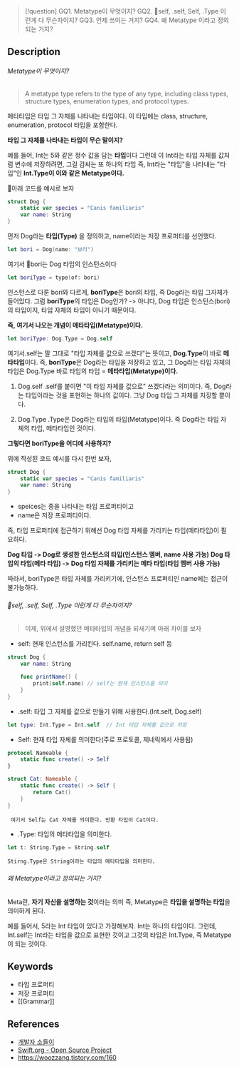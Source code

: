 >[!question]
>GQ1. Metatype이 무엇이지?
>GQ2. self, .self, Self, .Type 이런게 다 무슨차이지?
>GQ3. 언제 쓰이는 거지?
>GQ4. 왜 Metatype 이라고 정의되는 거지?

## Description

###### Metatype이 무엇이지?

> A metatype type refers to the type of any type, including class types, structure types, enumeration types, and protocol types.

메타타입은 타입 그 자체를 나타내는 타입이다. 
이 타입에는 class, structure, enumeration, protocol 타입을 포함한다.

**타입 그 자체를 나타내는 타입이 무슨 말이지?**

예를 들어, Int는 5와 같은 정수 값을 담는 **타입**이다
그런데 이 Int라는 타입 자체를 값처럼 변수에 저장하려면, 그걸 감싸는 또 하나의 타입
즉, Int라는 "타입"을 나타내는 "타입"인 **Int.Type이 이와 같은 Metatype이다.**

아래 코드를 예시로 보자

```swift
struct Dog {
    static var species = "Canis familiaris"
    var name: String
}

```

먼저 Dog라는 **타입(Type)** 을 정의하고, name이라는 저장 프로퍼티를 선언했다.

```swift
let bori = Dog(name: "보리")
```

여기서 bori는 Dog 타입의 인스턴스이다

```swift
let boriType = type(of: bori)
```

인스턴스로 다룬 bori와 다르게, **boriType**은 bori의 타입, 즉 Dog라는 타입 그자체가 들어있다.
그럼 **boriType**의 타입은 Dog인가?
-> 아니다, Dog 타입은 인스턴스(bori)의 타입이지, 타입 자체의 타입이 아니기 때문이다.

**즉, 여기서 나오는 개념이 메타타입(Metatype)이다.**

```swift
let boriType: Dog.Type = Dog.self
```

여기서.self는 말 그대로 "타입 자체를 값으로 쓰겠다"는 뜻이고,
**Dog.Type**이 바로 **메타타입**이다. 즉, **boriType**은 Dog라는 타입을 저장하고 있고,
그 Dog라는 타입 자체의 타입은 Dog.Type
바로 타입의 타입 = **메타타입(Metatype)이다.**

1. Dog.self
	 .self를 붙이면 "이 타입 자체를 값으로" 쓰겠다라는 의미이다.
	 즉, Dog라는 타입이라는 것을 표현하는 하나의 값이다.
	 그냥 Dog 타입 그 자체를 지징할 뿐이다.

2. Dog.Type
	 .Type은 Dog라는 타입의 타입(Metatype)이다.
	 즉 Dog라는 타입 자체의 타입, 메타타입인 것이다.

**그렇다면 boriType을 어디에 사용하지?**

위에 작성된 코드 예시를 다시 한번 보자,

```swift
struct Dog {
    static var species = "Canis familiaris"
    var name: String
}
```
- speices는 종을 나타내는 타입 프로퍼티이고
- name은 저장 프로퍼티이다.

즉, 타입 프로퍼티에 접근하기 위해선 Dog 타입 자체를 가리키는 타입(메타타입)이 필요하다.

**Dog 타입 -> Dog로 생성한 인스턴스의 타입(인스턴스 멤버, name 사용 가능)**
**Dog 타입의 타입(메타 타입) -> Dog 타입 자체를 가리키는 메타 타입(타입 멤버 사용 가능)**

따라서, boriType은 타입 자체를 가리키기에, 인스턴스 프로퍼티인 name에는 접근이 불가능하다.

###### self, .self, Self, .Type 이런게 다 무슨차이지?
> 이제, 위에서 설명했던 메타타입의 개념을 되새기며 아래 차이를 보자

- self: 현재 인스턴스를 가리킨다. self.name, return self 등
```swift
struct Dog {
    var name: String

    func printName() {
        print(self.name) // self는 현재 인스턴스를 의미
    }
}
```

- .self: 타입 그 자체를 값으로 만들기 위해 사용한다.(Int.self, Dog.self)
```swift
let type: Int.Type = Int.self  // Int 타입 자체를 값으로 저장
```

- Self: 현재 타입 자체를 의미한다(주로 프로토콜, 제네릭에서 사용됨)
```swift
protocol Nameable {
    static func create() -> Self
}

struct Cat: Nameable {
    static func create() -> Self {
        return Cat()
    }
}
```
	 여기서 Self는 Cat 자체를 의미한다. 반환 타입이 Cat이다.

- .Type: 타입의 메타타입을 의미한다.
```swift
let t: String.Type = String.self
```
	Stirng.Type은 String이라는 타입의 메타타입을 의미한다.


###### 왜 Metatype이라고 정의되는 거지?

Meta란, **자기 자신을 설명하는 것**이라는 의미
즉, Metatype은 **타입을 설명하는 타입**을 의미하게 된다.

예를 들어서, 5라는 Int 타입이 있다고 가정해보자.
Int는 하나의 타입이다.
그런데, Int.self는 Int라는 타입을 값으로 표현한 것이고
그것의 타입은 Int.Type, 즉 Metatype이 되는 것이다.


## Keywords
+ 타입 프로퍼티
+ 저장 프로퍼티
+ [[Grammar]]

## References
- [개발자 소들이](https://babbab2.tistory.com/151)
- [Swift.org - Open Source Project](https://swift.org/)
- https://woozzang.tistory.com/160